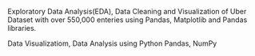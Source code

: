 
 Exploratory Data Analysis(EDA), Data Cleaning and Visualization of Uber Dataset with over 550,000 enteries using Pandas, Matplotlib and Pandas libraries.

Data Visualizatiom, Data Analysis using Python Pandas, NumPy
